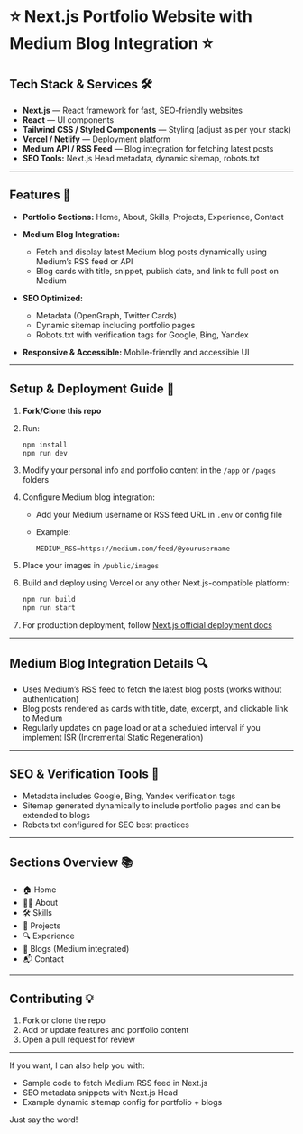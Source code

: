 
# ⭐ Next.js Portfolio Website with Medium Blog Integration ⭐

## Tech Stack & Services 🛠️

* **Next.js** — React framework for fast, SEO-friendly websites
* **React** — UI components
* **Tailwind CSS / Styled Components** — Styling (adjust as per your stack)
* **Vercel / Netlify** — Deployment platform
* **Medium API / RSS Feed** — Blog integration for fetching latest posts
* **SEO Tools:** Next.js Head metadata, dynamic sitemap, robots.txt

---

## Features 🚀

* **Portfolio Sections:** Home, About, Skills, Projects, Experience, Contact
* **Medium Blog Integration:**

  * Fetch and display latest Medium blog posts dynamically using Medium’s RSS feed or API
  * Blog cards with title, snippet, publish date, and link to full post on Medium
* **SEO Optimized:**

  * Metadata (OpenGraph, Twitter Cards)
  * Dynamic sitemap including portfolio pages
  * Robots.txt with verification tags for Google, Bing, Yandex
* **Responsive & Accessible:** Mobile-friendly and accessible UI

---

## Setup & Deployment Guide 🚀

1. **Fork/Clone this repo**
2. Run:

   ```bash
   npm install
   npm run dev
   ```
3. Modify your personal info and portfolio content in the `/app` or `/pages` folders
4. Configure Medium blog integration:

   * Add your Medium username or RSS feed URL in `.env` or config file
   * Example:

     ```env
     MEDIUM_RSS=https://medium.com/feed/@yourusername
     ```
5. Place your images in `/public/images`
6. Build and deploy using Vercel or any other Next.js-compatible platform:

   ```bash
   npm run build
   npm run start
   ```
7. For production deployment, follow [Next.js official deployment docs](https://nextjs.org/docs/deployment)

---

## Medium Blog Integration Details 🔍

* Uses Medium’s RSS feed to fetch the latest blog posts (works without authentication)
* Blog posts rendered as cards with title, date, excerpt, and clickable link to Medium
* Regularly updates on page load or at a scheduled interval if you implement ISR (Incremental Static Regeneration)

---

## SEO & Verification Tools 🔧

* Metadata includes Google, Bing, Yandex verification tags
* Sitemap generated dynamically to include portfolio pages and can be extended to blogs
* Robots.txt configured for SEO best practices

---

## Sections Overview 📚

* 🏠 Home
* 🙋‍♂️ About
* 🛠️ Skills
* 💼 Projects
* 🔍 Experience
* 📝 Blogs (Medium integrated)
* 📬 Contact

---

## Contributing 💡

1. Fork or clone the repo
2. Add or update features and portfolio content
3. Open a pull request for review

---

If you want, I can also help you with:

* Sample code to fetch Medium RSS feed in Next.js
* SEO metadata snippets with Next.js Head
* Example dynamic sitemap config for portfolio + blogs

Just say the word!

